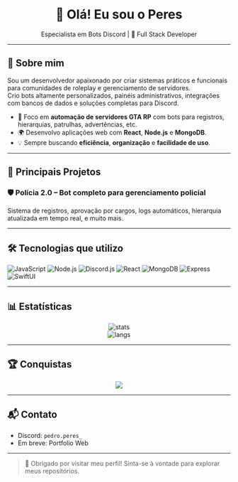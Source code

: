 <h1 align="center">👋 Olá! Eu sou o Peres</h1>
<p align="center"> Especialista em Bots Discord | 🔧 Full Stack Developer </p>

---

## 🚀 Sobre mim

Sou um desenvolvedor apaixonado por criar sistemas práticos e funcionais para comunidades de roleplay e gerenciamento de servidores.  
Crio bots altamente personalizados, painéis administrativos, integrações com bancos de dados e soluções completas para Discord.

- 🔨 Foco em **automação de servidores GTA RP** com bots para registros, hierarquias, patrulhas, advertências, etc.
- 🌍 Desenvolvo aplicações web com **React**, **Node.js** e **MongoDB**.
- 💡 Sempre buscando **eficiência**, **organização** e **facilidade de uso**.

---

## 🧠 Principais Projetos

### 🛡️ Polícia 2.0 – Bot completo para gerenciamento policial
Sistema de registros, aprovação por cargos, logs automáticos, hierarquia atualizada em tempo real, e muito mais.

---

## 🛠️ Tecnologias que utilizo

![JavaScript](https://img.shields.io/badge/-JavaScript-black?style=for-the-badge&logo=javascript)
![Node.js](https://img.shields.io/badge/-Node.js-black?style=for-the-badge&logo=node.js)
![Discord.js](https://img.shields.io/badge/-Discord.js-5865F2?style=for-the-badge&logo=discord)
![React](https://img.shields.io/badge/-React-black?style=for-the-badge&logo=react)
![MongoDB](https://img.shields.io/badge/-MongoDB-black?style=for-the-badge&logo=mongodb)
![Express](https://img.shields.io/badge/-Express.js-black?style=for-the-badge&logo=express)
![SwiftUI](https://img.shields.io/badge/-SwiftUI-FA7343?style=for-the-badge&logo=swift)

---

## 📊 Estatísticas

<p align="center">
  <img src="https://github-readme-stats.vercel.app/api?username=PedroPeres11&show_icons=true&theme=tokyonight" alt="stats" />
  <br/>
  <img src="https://github-readme-stats.vercel.app/api/top-langs/?username=PedroPeres11&layout=compact&theme=tokyonight" alt="langs" />
</p>

---

## 🏆 Conquistas

<p align="center">
  <img src="https://github-profile-trophy.vercel.app/?username=PedroPeres11&theme=tokyonight&row=1&column=6" />
</p>

---

## 📬 Contato

- Discord: `pedro.peres_`
- Em breve: Portfolio Web

---

> 🔗 Obrigado por visitar meu perfil! Sinta-se à vontade para explorar meus repositórios.

